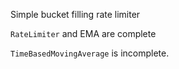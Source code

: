 Simple bucket filling rate limiter

`RateLimiter` and EMA are complete

`TimeBasedMovingAverage` is incomplete.